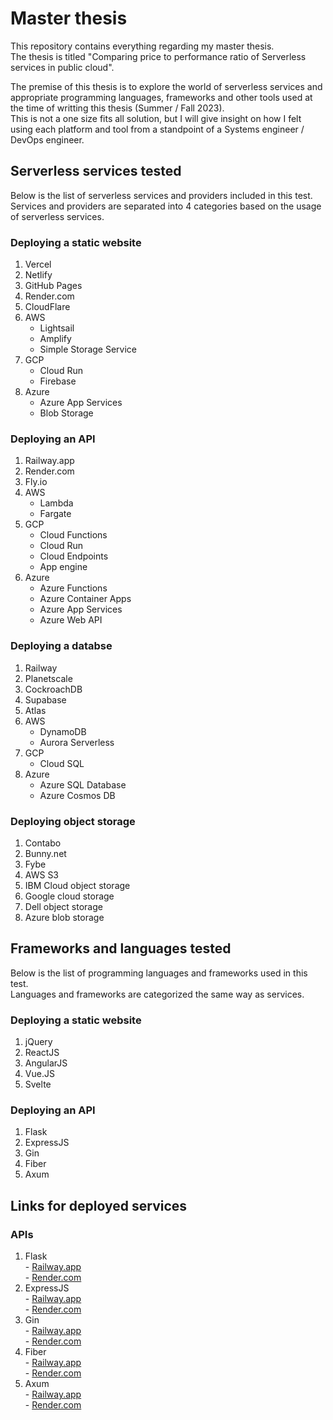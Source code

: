 # Master thesis

This repository contains everything regarding my master thesis.  
The thesis is titled "Comparing price to performance ratio of Serverless services in public cloud".

The premise of this thesis is to explore the world of serverless services and appropriate programming languages, frameworks and other tools used at the time of writting this thesis (Summer / Fall 2023).  
This is not a one size fits all solution, but I will give insight on how I felt using each platform and tool from a standpoint of a Systems engineer / DevOps engineer. 

## Serverless services tested

Below is the list of serverless services and providers included in this test.  
Services and providers are separated into 4 categories based on the usage of serverless services.

### Deploying a static website

  1. Vercel
  2. Netlify
  3. GitHub Pages
  4. Render.com
  5. CloudFlare
  6. AWS
     * Lightsail
     * Amplify
     * Simple Storage Service
  7. GCP
     * Cloud Run
     * Firebase
  8. Azure
     * Azure App Services
     * Blob Storage

### Deploying an API 

  1. Railway.app
  2. Render.com
  3. Fly.io
  4. AWS  
     * Lambda  
     * Fargate  
  5. GCP  
     * Cloud Functions  
     * Cloud Run  
     * Cloud Endpoints  
     * App engine  
  6. Azure  
     * Azure Functions  
     * Azure Container Apps  
     * Azure App Services  
     * Azure Web API  

### Deploying a databse

  1. Railway
  2. Planetscale
  3. CockroachDB
  4. Supabase
  5. Atlas
  6. AWS  
     * DynamoDB  
     * Aurora Serverless  
  7. GCP  
     * Cloud SQL  
  8. Azure  
     * Azure SQL Database  
     * Azure Cosmos DB  

### Deploying object storage

  1. Contabo
  2. Bunny.net
  3. Fybe
  4. AWS S3
  5. IBM Cloud object storage
  6. Google cloud storage
  7. Dell object storage
  8. Azure blob storage


## Frameworks and languages tested

Below is the list of programming languages and frameworks used in this test.  
Languages and frameworks are categorized the same way as services.

### Deploying a static website

  1. jQuery
  2. ReactJS
  3. AngularJS
  4. Vue.JS
  5. Svelte

### Deploying an API

  1. Flask
  2. ExpressJS
  3. Gin
  4. Fiber
  5. Axum


## Links for deployed services

### APIs

  1. Flask  
    - [Railway.app](https://flask-railway.matejbasic.com/benchmark)  
    - [Render.com](https://flask-render.matejbasic.com/benchmark)  
  2. ExpressJS  
    - [Railway.app](https://express-railway.matejbasic.com/benchmark)  
    - [Render.com](https://express-render.matejbasic.com/benchmark)  
  3. Gin  
    - [Railway.app](https://gin-railway.matejbasic.com/benchmark)  
    - [Render.com](https://gin-render.matejbasic.com/benchmark)  
  4. Fiber  
    - [Railway.app](https://fiber-railway.matejbasic.com/benchmark)  
    - [Render.com](https://fiber-render.matejbasic.com/benchmark)  
  5. Axum  
    - [Railway.app](https://axum-railway.matejbasic.com/benchmark)  
    - [Render.com](https://axum-render.matejbasic.com/benchmark)  